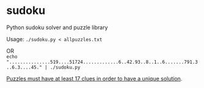 # sudoku

Python sudoku solver and puzzle library

Usage:
`./sudoku.py < allpuzzles.txt`

OR  
`echo "...............519....51724.............6..42.93..8..1..6.......791.3..6.3....45." | ./sudoku.py`

[Puzzles must have at least 17 clues in order to have a unique solution](https://www.technologyreview.com/s/426554/mathematicians-solve-minimum-sudoku-problem/).
